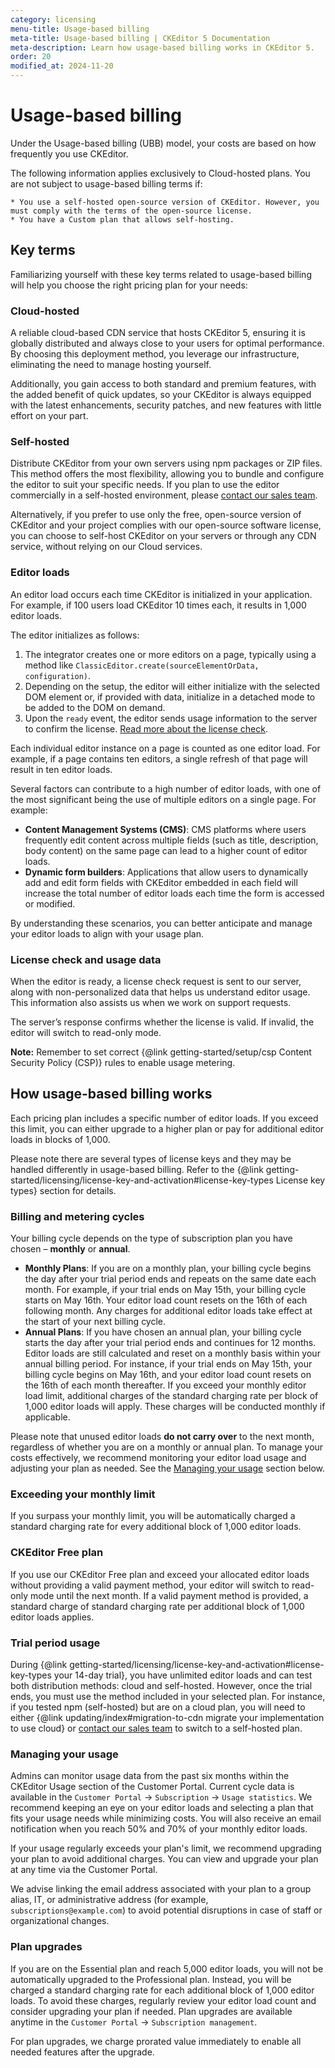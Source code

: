 ```yaml
---
category: licensing
menu-title: Usage-based billing
meta-title: Usage-based billing | CKEditor 5 Documentation
meta-description: Learn how usage-based billing works in CKEditor 5.
order: 20
modified_at: 2024-11-20
---
```


# Usage-based billing

Under the Usage-based billing (UBB) model, your costs are based on how frequently you use CKEditor.

<info-box>
	The following information applies exclusively to Cloud-hosted plans. You are not subject to usage-based billing terms if:

	* You use a self-hosted open-source version of CKEditor. However, you must comply with the terms of the open-source license.
	* You have a Custom plan that allows self-hosting.
</info-box>

## Key terms

Familiarizing yourself with these key terms related to usage-based billing will help you choose the right pricing plan for your needs:

### Cloud-hosted

A reliable cloud-based CDN service that hosts CKEditor 5, ensuring it is globally distributed and always close to your users for optimal performance. By choosing this deployment method, you leverage our infrastructure, eliminating the need to manage hosting yourself.

Additionally, you gain access to both standard and premium features, with the added benefit of quick updates, so your CKEditor is always equipped with the latest enhancements, security patches, and new features with little effort on your part.

### Self-hosted

Distribute CKEditor from your own servers using npm packages or ZIP files. This method offers the most flexibility, allowing you to bundle and configure the editor to suit your specific needs. If you plan to use the editor commercially in a self-hosted environment, please [contact our sales team](https://ckeditor.com/contact-sales/#contact-form).

Alternatively, if you prefer to use only the free, open-source version of CKEditor and your project complies with our open-source software license, you can choose to self-host CKEditor on your servers or through any CDN service, without relying on our Cloud services.

### Editor loads

An editor load occurs each time CKEditor is initialized in your application. For example, if 100 users load CKEditor 10 times each, it results in 1,000 editor loads.

The editor initializes as follows:

1. The integrator creates one or more editors on a page, typically using a method like `ClassicEditor.create(sourceElementOrData, configuration)`.
2. Depending on the setup, the editor will either initialize with the selected DOM element or, if provided with data, initialize in a detached mode to be added to the DOM on demand.
3. Upon the `ready` event, the editor sends usage information to the server to confirm the license. [Read more about the license check](#license-check-and-usage-data).

Each individual editor instance on a page is counted as one editor load. For example, if a page contains ten editors, a single refresh of that page will result in ten editor loads.

Several factors can contribute to a high number of editor loads, with one of the most significant being the use of multiple editors on a single page. For example:

* **Content Management Systems (CMS)**: CMS platforms where users frequently edit content across multiple fields (such as title, description, body content) on the same page can lead to a higher count of editor loads.
* **Dynamic form builders**: Applications that allow users to dynamically add and edit form fields with CKEditor embedded in each field will increase the total number of editor loads each time the form is accessed or modified.

By understanding these scenarios, you can better anticipate and manage your editor loads to align with your usage plan.

### License check and usage data

When the editor is ready, a license check request is sent to our server, along with non-personalized data that helps us understand editor usage. This information also assists us when we work on support requests.

The server’s response confirms whether the license is valid. If invalid, the editor will switch to read-only mode.

**Note:** Remember to set correct {@link getting-started/setup/csp Content Security Policy (CSP)} rules to enable usage metering.

## How usage-based billing works

Each pricing plan includes a specific number of editor loads. If you exceed this limit, you can either upgrade to a higher plan or pay for additional editor loads in blocks of 1,000.

<info-box>
	Please note there are several types of license keys and they may be handled differently in usage-based billing. Refer to the {@link getting-started/licensing/license-key-and-activation#license-key-types License key types} section for details.
</info-box>

### Billing and metering cycles

Your billing cycle depends on the type of subscription plan you have chosen  &ndash; **monthly** or **annual**.

* **Monthly Plans**: If you are on a monthly plan, your billing cycle begins the day after your trial period ends and repeats on the same date each month. For example, if your trial ends on May 15th, your billing cycle starts on May 16th. Your editor load count resets on the 16th of each following month. Any charges for additional editor loads take effect at the start of your next billing cycle.
* **Annual Plans**: If you have chosen an annual plan, your billing cycle starts the day after your trial period ends and continues for 12 months. Editor loads are still calculated and reset on a monthly basis within your annual billing period. For instance, if your trial ends on May 15th, your billing cycle begins on May 16th, and your editor load count resets on the 16th of each month thereafter. If you exceed your monthly editor load limit, additional charges of the standard charging rate per block of 1,000 editor loads will apply. These charges will be conducted monthly if applicable.

Please note that unused editor loads **do not carry over** to the next month, regardless of whether you are on a monthly or annual plan. To manage your costs effectively, we recommend monitoring your editor load usage and adjusting your plan as needed. See the [Managing your usage](#managing-your-usage) section below.

### Exceeding your monthly limit

If you surpass your monthly limit, you will be automatically charged a standard charging rate for every additional block of 1,000 editor loads.

### CKEditor Free plan

If you use our CKEditor Free plan and exceed your allocated editor loads without providing a valid payment method, your editor will switch to read-only mode until the next month. If a valid payment method is provided, a standard charge of standard charging rate per additional block of 1,000 editor loads applies.

### Trial period usage

During {@link getting-started/licensing/license-key-and-activation#license-key-types your 14-day trial}, you have unlimited editor loads and can test both distribution methods: cloud and self-hosted. However, once the trial ends, you must use the method included in your selected plan. For instance, if you tested npm (self-hosted) but are on a cloud plan, you will need to either {@link updating/index#migration-to-cdn migrate your implementation to use cloud} or [contact our sales team](https://ckeditor.com/contact/) to switch to a self-hosted plan.

### Managing your usage

Admins can monitor usage data from the past six months within the CKEditor Usage section of the Customer Portal. Current cycle data is available in the `Customer Portal` → `Subscription` → `Usage statistics`. We recommend keeping an eye on your editor loads and selecting a plan that fits your usage needs while minimizing costs. You will also receive an email notification when you reach 50% and 70% of your monthly editor loads.

If your usage regularly exceeds your plan's limit, we recommend upgrading your plan to avoid additional charges. You can view and upgrade your plan at any time via the Customer Portal.

We advise linking the email address associated with your plan to a group alias, IT, or administrative address (for example, `subscriptions@example.com`) to avoid potential disruptions in case of staff or organizational changes.

### Plan upgrades

If you are on the Essential plan and reach 5,000 editor loads, you will not be automatically upgraded to the Professional plan. Instead, you will be charged a standard charging rate for each additional block of 1,000 editor loads. To avoid these charges, regularly review your editor load count and consider upgrading your plan if needed. Plan upgrades are available anytime in the `Customer Portal` → `Subscription management`.

For plan upgrades, we charge prorated value immediately to enable all needed features after the upgrade.
